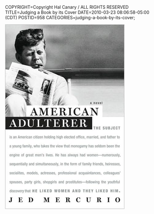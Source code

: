 COPYRIGHT=Copyright Hal Canary / ALL RIGHTS RESERVED
TITLE=Judging a Book by its Cover
DATE=2010-03-23 08:06:58-05:00 (CDT)
POSTID=958
CATEGORIES=judging-a-book-by-its-cover;

[![_American Adulterer_ by Jed Mercurio (1439116253). Read the cover text.](/images/2542169ce8e6f4c04d9321b1b29ccf0761770ff4.jpg "_American Adulterer_ by Jed Mercurio (1439116253). Read the cover text.")](/isbn/?1439116253/American+Adulterer)
